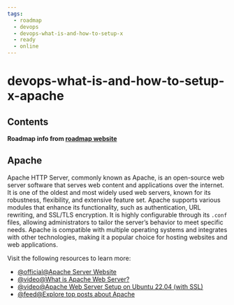```yaml
---
tags:
  - roadmap
  - devops
  - devops-what-is-and-how-to-setup-x
  - ready
  - online
---
```


# devops-what-is-and-how-to-setup-x-apache

## Contents

__Roadmap info from [roadmap website](https://roadmap.sh/devops/apache@0_GMTcMeZv3A8dYkHRoW7)__

## Apache

Apache HTTP Server, commonly known as Apache, is an open-source web server software that serves web content and applications over the internet. It is one of the oldest and most widely used web servers, known for its robustness, flexibility, and extensive feature set. Apache supports various modules that enhance its functionality, such as authentication, URL rewriting, and SSL/TLS encryption. It is highly configurable through its `.conf` files, allowing administrators to tailor the server’s behavior to meet specific needs. Apache is compatible with multiple operating systems and integrates with other technologies, making it a popular choice for hosting websites and web applications.

Visit the following resources to learn more:

* [@official@Apache Server Website](https://httpd.apache.org/)
* [@video@What is Apache Web Server?](https://www.youtube.com/watch?v=kaaenHXO4t4)
* [@video@Apache Web Server Setup on Ubuntu 22.04 (with SSL)](https://www.youtube.com/watch?v=VXSgEvZKp-8)
* [@feed@Explore top posts about Apache](https://app.daily.dev/tags/apache?ref=roadmapsh)
